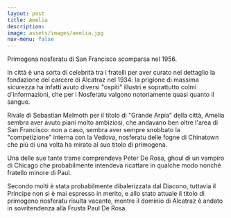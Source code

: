 ```yaml
---
layout: post
title: Amelia
description:
image: assets/images/amelia.jpg
nav-menu: false
---
```


Primogena nosferatu di San Francisco scomparsa nel 1956.

In città è una sorta di celebrità tra i fratelli per aver curato nel dettaglio la fondazione del carcere di Alcatraz nel 1934: la prigione di massima sicurezza ha infatti avuto diversi "ospiti" illustri e soprattutto colmi d'informazioni, che per i Nosferatu valgono notoriamente quasi quanto il sangue. 

Rivale di Sebastian Melmoth per il titolo di "Grande Arpia" della città, Amelia sembra aver avuto piani molto ambiziosi, che andavano ben oltre l'area di San Francisco: non a caso, sembra aver sempre snobbato la "competizione" interna con la Vedova, nosferatu delle fogne di Chinatown che più di una volta ha mirato al suo titolo di primogena.

Una delle sue tante trame comprendeva Peter De Rosa, ghoul di un vampiro di Chicago che probabilmente intendeva ricattare in qualche modo nonché fratello minore di Paul.

Secondo molti è stata probabilmente dibalerizzata dal Diacono, tuttavia il Principe non si è mai espresso in merito, e allo stato attuale il titolo di primogeno nosferatu risulta vacante, mentre il dominio di Alcatraz è andato in sovritendenza alla Frusta Paul De Rosa. 